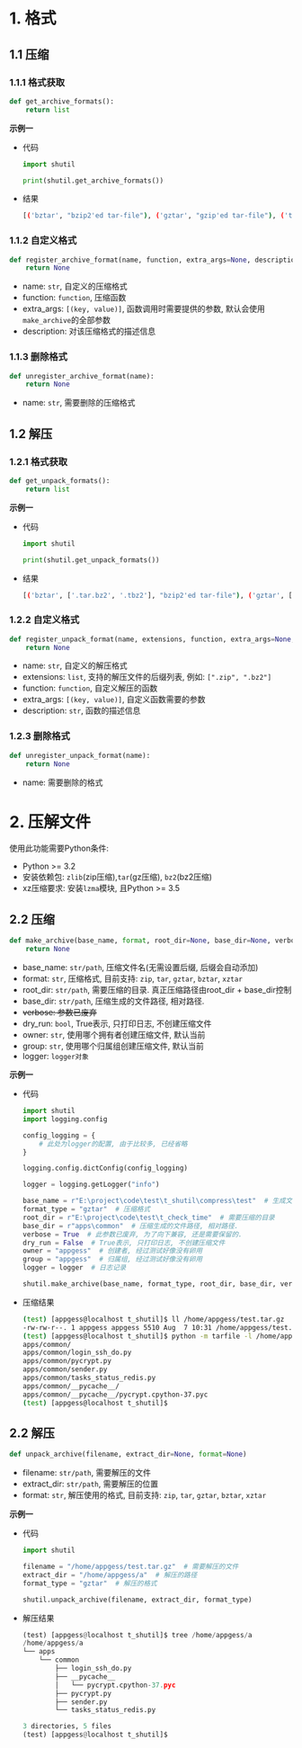 # 1. 格式

## 1.1 压缩

### 1.1.1 格式获取

```python
def get_archive_formats():
    return list
```

**示例一**

* 代码

  ```python
  import shutil
  
  print(shutil.get_archive_formats())
  ```

* 结果

  ```bash
  [('bztar', "bzip2'ed tar-file"), ('gztar', "gzip'ed tar-file"), ('tar', 'uncompressed tar file'), ('xztar', "xz'ed tar-file"), ('zip', 'ZIP file')]
  ```

### 1.1.2 自定义格式

```python
def register_archive_format(name, function, extra_args=None, description=''):
	return None
```

* name: `str`, 自定义的压缩格式
* function: `function`, 压缩函数
* extra_args: `[(key, value)]`, 函数调用时需要提供的参数, 默认会使用`make_archive`的全部参数
* description: 对该压缩格式的描述信息

### 1.1.3 删除格式

```python
def unregister_archive_format(name):
    return None
```

* name: `str`, 需要删除的压缩格式

## 1.2 解压

### 1.2.1 格式获取

```python
def get_unpack_formats():
    return list
```

**示例一**

* 代码

  ```python
  import shutil
  
  print(shutil.get_unpack_formats())
  ```

* 结果

  ```bash
  [('bztar', ['.tar.bz2', '.tbz2'], "bzip2'ed tar-file"), ('gztar', ['.tar.gz', '.tgz'], "gzip'ed tar-file"), ('tar', ['.tar'], 'uncompressed tar file'), ('xztar', ['.tar.xz', '.txz'], "xz'ed tar-file"), ('zip', ['.zip'], 'ZIP file')]
  ```

  

### 1.2.2 自定义格式

```python
def register_unpack_format(name, extensions, function, extra_args=None, description=''):
    return None
```

* name: `str`, 自定义的解压格式
* extensions: `list`, 支持的解压文件的后缀列表, 例如: `[".zip", ".bz2"]`
* function: `function`, 自定义解压的函数
* extra_args: `[(key, value)]`, 自定义函数需要的参数
* description: `str`, 函数的描述信息

### 1.2.3 删除格式

```python
def unregister_unpack_format(name):
    return None
```

* name: 需要删除的格式

# 2. 压解文件

使用此功能需要Python条件: 

* Python >= 3.2
* 安装依赖包: `zlib`(zip压缩),`tar`(gz压缩), `bz2`(bz2压缩)
* xz压缩要求:  安装`lzma`模块, 且Python >= 3.5

## 2.2 压缩

```python
def make_archive(base_name, format, root_dir=None, base_dir=None, verbose=0, dry_run=0, owner=None, group=None, logger=None):
    return None
```

* base_name: `str/path`,  压缩文件名(无需设置后缀, 后缀会自动添加)
* format: `str`, 压缩格式, 目前支持: `zip`, `tar`, `gztar`, `bztar`, `xztar`
* root_dir: `str/path`,  需要压缩的目录. 真正压缩路径由root_dir + base_dir控制
* base_dir: `str/path`, 压缩生成的文件路径, 相对路径.
* ~~verbose: 参数已废弃~~
* dry_run: `bool`,  True表示, 只打印日志, 不创建压缩文件
* owner: `str`, 使用哪个拥有者创建压缩文件, 默认当前
* group: `str`, 使用哪个归属组创建压缩文件, 默认当前
* logger: `logger对象`

**示例一**

* 代码

  ```python
  import shutil
  import logging.config
  
  config_logging = {
      # 此处为logger的配置, 由于比较多, 已经省略
  }
  
  logging.config.dictConfig(config_logging)
  
  logger = logging.getLogger("info")
  
  base_name = r"E:\project\code\test\t_shutil\compress\test"  # 生成文件名称
  format_type = "gztar"  # 压缩格式
  root_dir = r"E:\project\code\test\t_check_time"  # 需要压缩的目录
  base_dir = r"apps\common"  # 压缩生成的文件路径, 相对路径.
  verbose = True  # 此参数已废弃, 为了向下兼容, 还是需要保留的.
  dry_run = False  # True表示, 只打印日志, 不创建压缩文件
  owner = "appgess"  # 创建者, 经过测试好像没有卵用
  group = "appgess"  # 归属组, 经过测试好像没有卵用
  logger = logger  # 日志记录
  
  shutil.make_archive(base_name, format_type, root_dir, base_dir, verbose, dry_run, owner, group, logger)
  ```

* 压缩结果

  ```bash
  (test) [appgess@localhost t_shutil]$ ll /home/appgess/test.tar.gz   # 权限查看
  -rw-rw-r--. 1 appgess appgess 5510 Aug  7 10:31 /home/appgess/test.tar.gz
  (test) [appgess@localhost t_shutil]$ python -m tarfile -l /home/appgess/test.tar.gz  # 归档目录查看 
  apps/common/ 
  apps/common/login_ssh_do.py 
  apps/common/pycrypt.py 
  apps/common/sender.py 
  apps/common/tasks_status_redis.py 
  apps/common/__pycache__/ 
  apps/common/__pycache__/pycrypt.cpython-37.pyc 
  (test) [appgess@localhost t_shutil]$ 
  ```


## 2.2 解压

```python
def unpack_archive(filename, extract_dir=None, format=None)
```

* filename: `str/path`, 需要解压的文件
* extract_dir: `str/path`, 需要解压的位置
* format: `str`, 解压使用的格式, 目前支持: `zip`, `tar`, `gztar`, `bztar`, `xztar`

**示例一**

* 代码

  ```python
  import shutil
  
  filename = "/home/appgess/test.tar.gz"  # 需要解压的文件
  extract_dir = "/home/appgess/a"  # 解压的路径
  format_type = "gztar"  # 解压的格式
  
  shutil.unpack_archive(filename, extract_dir, format_type)
  ```

* 解压结果

  ```python
  (test) [appgess@localhost t_shutil]$ tree /home/appgess/a
  /home/appgess/a
  └── apps
      └── common
          ├── login_ssh_do.py
          ├── __pycache__
          │   └── pycrypt.cpython-37.pyc
          ├── pycrypt.py
          ├── sender.py
          └── tasks_status_redis.py
  
  3 directories, 5 files
  (test) [appgess@localhost t_shutil]$
  ```


